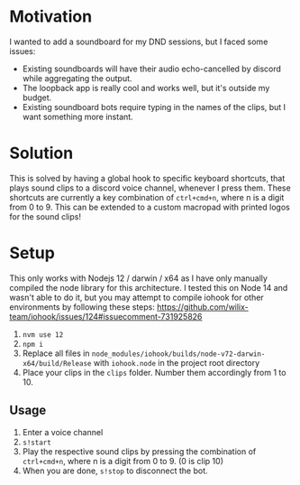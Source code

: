 # Motivation
I wanted to add a soundboard for my DND sessions, but I faced some issues:
- Existing soundboards will have their audio echo-cancelled by discord while aggregating the output. 
- The loopback app is really cool and works well, but it's outside my budget.
- Existing soundboard bots require typing in the names of the clips, but I want something more instant.

# Solution
This is solved by having a global hook to specific keyboard shortcuts, that plays sound clips to a discord voice channel, whenever I press them. These shortcuts are currently a key combination of `ctrl+cmd+n`, where n is a digit from 0 to 9. This can be extended to a custom macropad with printed logos for the sound clips!

# Setup

This only works with Nodejs 12 / darwin / x64 as I have only manually compiled the node library for this architecture. I tested this on Node 14 and wasn't able to do it, but you may attempt to compile iohook for other environments by following these steps: https://github.com/wilix-team/iohook/issues/124#issuecomment-731925826

1. `nvm use 12`
2. `npm i` 
3. Replace all files in `node_modules/iohook/builds/node-v72-darwin-x64/build/Release` with `iohook.node` in the project root directory
4. Place your clips in the `clips` folder. Number them accordingly from 1 to 10.

## Usage
1. Enter a voice channel
2. `s!start`
1. Play the respective sound clips by pressing the combination of `ctrl+cmd+n`, where n is a digit from 0 to 9. (0 is clip 10)
6. When you are done, `s!stop` to disconnect the bot.
